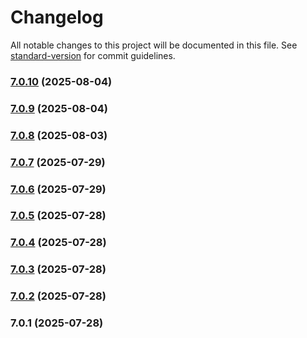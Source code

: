# Changelog

All notable changes to this project will be documented in this file. See [standard-version](https://github.com/conventional-changelog/standard-version) for commit guidelines.

### [7.0.10](https://github.com/Cap-go/background-geolocation/compare/7.0.9...7.0.10) (2025-08-04)

### [7.0.9](https://github.com/Cap-go/background-geolocation/compare/7.0.8...7.0.9) (2025-08-04)

### [7.0.8](https://github.com/Cap-go/background-geolocation/compare/7.0.7...7.0.8) (2025-08-03)

### [7.0.7](https://github.com/Cap-go/background-geolocation/compare/7.0.6...7.0.7) (2025-07-29)

### [7.0.6](https://github.com/Cap-go/background-geolocation/compare/7.0.5...7.0.6) (2025-07-29)

### [7.0.5](https://github.com/Cap-go/background-geolocation/compare/7.0.4...7.0.5) (2025-07-28)

### [7.0.4](https://github.com/Cap-go/background-geolocation/compare/7.0.3...7.0.4) (2025-07-28)

### [7.0.3](https://github.com/Cap-go/background-geolocation/compare/7.0.2...7.0.3) (2025-07-28)

### [7.0.2](https://github.com/Cap-go/background-geolocation/compare/7.0.1...7.0.2) (2025-07-28)

### 7.0.1 (2025-07-28)
